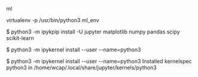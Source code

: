 ml


virtualenv -p /usr/bin/python3 ml_env


$ python3 -m ipykpip install -U jupyter matplotlib numpy pandas scipy scikit-learn


$ python3 -m ipykernel install --user --name=python3


 $ python3 -m ipykernel install --user --name=python3
Installed kernelspec python3 in /home/wcap/.local/share/jupyter/kernels/python3
